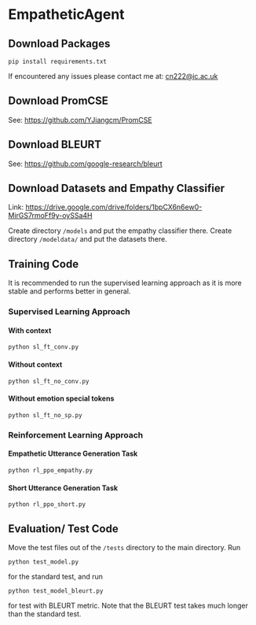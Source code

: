 # EmpatheticAgent

## Download Packages
`pip install requirements.txt`

If encountered any issues please contact me at: cn222@ic.ac.uk

## Download PromCSE
See: https://github.com/YJiangcm/PromCSE

## Download BLEURT
See: https://github.com/google-research/bleurt

## Download Datasets and Empathy Classifier
Link: https://drive.google.com/drive/folders/1bpCX6n6ew0-MirGS7rmoFf9y-oySSa4H 

Create directory `/models` and put the empathy classifier there.
Create directory `/modeldata/` and put the datasets there.

## Training Code
It is recommended to run the supervised learning approach 
as it is more stable and performs better in general. 
### Supervised Learning Approach
#### With context
`python sl_ft_conv.py`

#### Without context
`python sl_ft_no_conv.py`

#### Without emotion special tokens
`python sl_ft_no_sp.py`

### Reinforcement Learning Approach
#### Empathetic Utterance Generation Task
`python rl_ppo_empathy.py`

#### Short Utterance Generation Task
`python rl_ppo_short.py`

## Evaluation/ Test Code
Move the test files out of the `/tests` directory 
to the main directory. Run 

`python test_model.py`

for the standard test, and run

`python test_model_bleurt.py`

for test with BLEURT metric. Note that the BLEURT test
takes much longer than the standard test.

